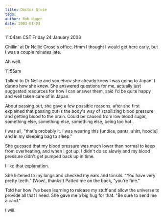 ```yaml
---
title: Doctor Grose
tags: 
author: Rob Nugen
date: 2003-01-24
---
```


<p class=date>11:04am CST Friday 24 January 2003</p>

<p>Chillin' at Dr Nellie Grose's office.  Hmm I thought I would get
here early, but I was a couple minutes late.</p>

<p>Ah well.</p>

<p class=date>11:55am</p>

<p>Talked to Dr Nellie and somehow she already knew I was going to
Japan.  I dunno how she knew.  She answered questions for me, actually
just suggested resources for how I can answer them, said I'd be quite
happy and well taken care of in Japan.</p>

<p>About passing out, she gave a few possible reasons, after she first
explained that passing out is the body's way of stabilizing blood
pressure and getting blood to the brain.  Could be caused from low
blood sugar, something else, something else, something else, being too
hot..  </p>

<p>I was all, "that's probably it.  I was wearing this [undies, pants,
shirt, hoodie] and in my sleeping bag to sleep."</p>

<p>She guessed that my blood pressure was much lower than normal to
keep from overheating, and when I got up, I didn't do so slowly and my
blood pressure didn't get pumped back up in time.</p>

<p>I like that explanation.</p>

<p>She listened to my lungs and checked my ears and tonsils.  "You
have very pretty teeth."  (Wow!, thanks!)  Patted me on the back,
"you're fine."</p>

<p>Told her how I've been learning to release my stuff and allow the
universe to provide all that I need.  She gave me a big hug for that.
"Be sure to send me a card."</p>

<p>I will.</p>
